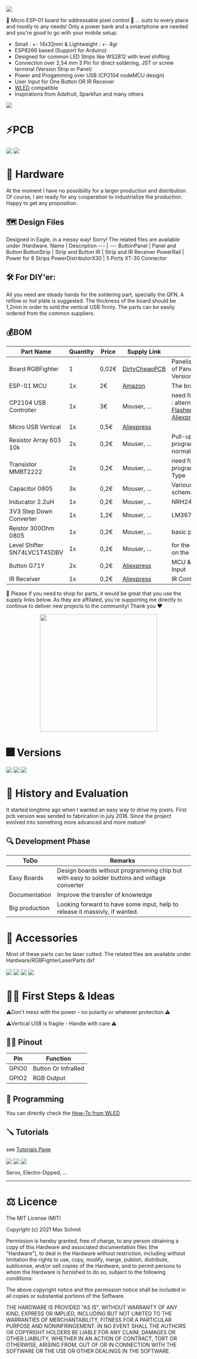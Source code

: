<img src="images/Banner.jpg?raw=true">

🚥 Micro ESP-01 board for addressable pixel control 🚥 ... suits to every place and mostly to any needs!
Only a power bank and a smartphone are needed and you're good to go with your mobile setup.

* Small : +- 14x32mm & Lightweight : +- 4gr
* ESP8266 based (Support for Arduino)
* Designed for common LED Strips like WS2812 with level shifting
* Connection over 2,54 mm 3 Pin for direct soldering, JST or screw terminal (Version Strip or Panel)
* Power and Progamming over USB (CP2104 nodeMCU design)
* User Input for One Button OR IR Receiver
* [WLED](https://github.com/Aircoookie/WLED "WLED's Github page") compatible
* Inspirations from Adafruit, Sparkfun and many others


<img src="images/RGBFighterFamily.jpg?raw=true">

# ⚡️PCB 
<img src="images/BottomBoard.jpg?raw=true" align="center">
<img src="images/TopBoard.jpg?raw=true" align="center">


# 🔦 Hardware

At the moment I have no possibility for a larger production and distribution. Of course, I am ready for any cooperation to industrialize the production. Happy to get any proposition.

## 🗺 Design Files

Designed in Eagle, in a messy way! Sorry! The related files are available under /Hardware.
Name | Description 
--- | ---
ButtonPanel | Panel and Button
ButtonStrip | Strip and Button
IR | Strip and IR Receiver
PowerRail | Power for 8 Strips
PowerDistributorX30 | 5 Ports XT-30 Connector

## 🛠 For DIY'er:
All you need are steady hands for the soldering part, specially the QFN. A reflow or hot plate is suggested.
The thickness of the board should be 1,2mm in order to sold the vertical USB firmly. The parts can be easily ordered from the common suppliers.

## 💰BOM

Part Name | Quantity | Price | Supply Link | Notes 
--- | --- | --- | --- | ---
Board RGBFighter | 1 | 0,02€ | [DirtyCheapPCB](https://dirtypcbs.com/store/pcbs/buy/108056/rgborder10x10january2019-zip) | Panelised Design files of Panel-Strip-USB Versions
ESP-01 MCU | 1x | 2€ | [Amazon](https://amzn.to/3qxXip7) | The brain with Wifi!
CP2104 USB Controller | 1x | 3€ | Mouser, ... | need for progamming : alternative [ESP-01 Flasher Amazon](https://amzn.to/3A2HptF) - [Aliexpress](https://s.click.aliexpress.com/e/_9JcISN)
Micro USB Vertical | 1x | 0,5€ | [Aliexpress](https://s.click.aliexpress.com/e/_AaeVzr)
Resistor Array 603 10k | 2x | 0,2€ | Mouser, ... | Pull-up registors for programming and normal operation
Transistor MMBT2222 | 2x | 0,2€ | Mouser, ... | need for programming, NPN Type
Capacitor 0805 | 3x | 0,2€ | Mouser, ... | Various values : schematics
Inducator 2.2uH | 1x | 0,2€ | Mouser, ... | NRH2412T2R2MNGH
3V3 Step Down Converter | 1x | 1,2€ | Mouser, ... | LM3671
Reistor 300Ohm 0805 | 1x | 0,2€ | Mouser, ... | basic pin protection 
Level Shifter SN74LVC1T45DBV  | 1x | 0,2€ | Mouser, ... | for the right Voltage on the Data bus
Button G71Y | 2x | 0,2€ | [Aliexpress](https://s.click.aliexpress.com/e/_A68Ds9) | MCU & Reset User Input
IR Receiver | 1x | 0,2€ | [Aliexpress](https://s.click.aliexpress.com/e/_A7jhiZ) |IR Control Version

🙏 Please if you need to shop for parts, it would be great that you use the supply links below. As they are affilated, you're supporting me directly to continue to deliver new projects to the community! Thank you ❤️
<p align="center">
<img src="https://user-images.githubusercontent.com/38537119/155808479-0642d7e2-f94d-4171-adef-1f9d71b3f145.png"  width="320">
</p>

# 🎆 Versions
<img src="images/OneButton.jpg?raw=true" align="center">
<img src="images/IrControl.jpg?raw=true" align="center">
<img src="images/MatrixBuddy.jpg?raw=true" align="center">

# 📖 History and Evaluation

It started longtime ago when I wanted an easy way to drive my pixels. First pcb version was sended to fabrication in july 2016. 
Since the project evolved into something more advanced and more mature!

## 🔍 Development Phase
ToDo | Remarks
--- | --- 
Easy Boards | Design boards without programming chip but with easy to solder buttons and voltage converter 
Documentation | Improve the transfer of knowledge
Big production | Looking forward to have some input, help to release it massivly, if wanted.

# 🛒 Accessories

Most of these parts can be laser cutted. The related files are available under Hardware/RGBFighterLaserParts.dxf

<img src="images/StorageBox.jpg?raw=true" align="center">
<img src="images/USBPowerInjector.jpg?raw=true" align="center">
<img src="images/LaserParts.jpg?raw=true" align="center">
<img src="images/8PowerRail.jpg?raw=true" align="center">

# 👶🏼 First Steps & Ideas

⚠️Don't mess with the power - no polarity or whatever protection ⚠️

⚠️Vertical USB is fragile - Handle with care ⚠️

## 🤏🏽 Pinout
Pin | Function
--- | ---
GPIO0 | Button Or InfraRed
GPIO2 | RGB Output | Recomanded Output from WLED

## 💾 Programming
You can directly check the [How-To from WLED](https://kno.wled.ge/basics/install-binary/)

## 🪛 Tutorials
see [Tutorials Page](https://github.com/alfredtorch/RGBFighter/blob/master/Tutorials.md)

<img src="images/8x8Projector.jpg?raw=true" align="center">
<img src="images/PowerBank.jpg?raw=true" align="center">
<img src="images/MagneticStrip.jpg?raw=true" align="center">

Servo, Electro-Dipped, ...

---

# ⚖️ Licence
The MIT License (MIT)

Copyright (c) 2021 Max Schmit

Permission is hereby granted, free of charge, to any person obtaining a copy of this Hardware and associated documentation files (the "Hardware"), to deal in the Hardware without restriction, including without limitation the rights to use, copy, modify, merge, publish, distribute, sublicense, and/or sell copies of the Hardware, and to permit persons to whom the Hardware is furnished to do so, subject to the following conditions:

The above copyright notice and this permission notice shall be included in all copies or substantial portions of the Software.

THE HARDWARE IS PROVIDED "AS IS", WITHOUT WARRANTY OF ANY KIND, EXPRESS OR IMPLIED, INCLUDING BUT NOT LIMITED TO THE WARRANTIES OF MERCHANTABILITY, FITNESS FOR A PARTICULAR PURPOSE AND NONINFRINGEMENT. IN NO EVENT SHALL THE AUTHORS OR COPYRIGHT HOLDERS BE LIABLE FOR ANY CLAIM, DAMAGES OR OTHER LIABILITY, WHETHER IN AN ACTION OF CONTRACT, TORT OR OTHERWISE, ARISING FROM, OUT OF OR IN CONNECTION WITH THE SOFTWARE OR THE USE OR OTHER DEALINGS IN THE SOFTWARE.
